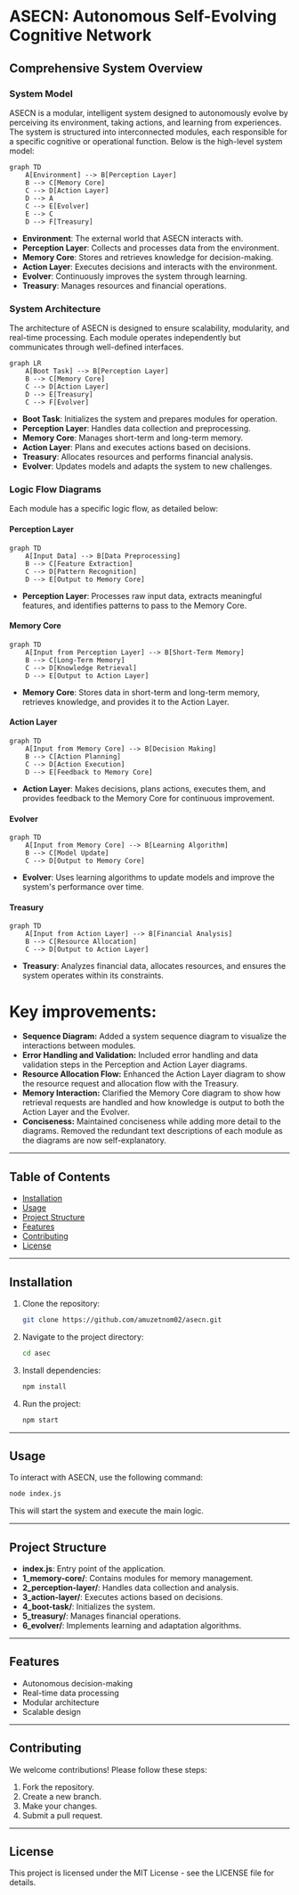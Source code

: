 # ASECN: Autonomous Self-Evolving Cognitive Network

## Comprehensive System Overview

### System Model
ASECN is a modular, intelligent system designed to autonomously evolve by perceiving its environment, taking actions, and learning from experiences. The system is structured into interconnected modules, each responsible for a specific cognitive or operational function. Below is the high-level system model:

```mermaid
graph TD
    A[Environment] --> B[Perception Layer]
    B --> C[Memory Core]
    C --> D[Action Layer]
    D --> A
    C --> E[Evolver]
    E --> C
    D --> F[Treasury]
```

- **Environment**: The external world that ASECN interacts with.
- **Perception Layer**: Collects and processes data from the environment.
- **Memory Core**: Stores and retrieves knowledge for decision-making.
- **Action Layer**: Executes decisions and interacts with the environment.
- **Evolver**: Continuously improves the system through learning.
- **Treasury**: Manages resources and financial operations.

### System Architecture
The architecture of ASECN is designed to ensure scalability, modularity, and real-time processing. Each module operates independently but communicates through well-defined interfaces.

```mermaid
graph LR
    A[Boot Task] --> B[Perception Layer]
    B --> C[Memory Core]
    C --> D[Action Layer]
    D --> E[Treasury]
    C --> F[Evolver]
```

- **Boot Task**: Initializes the system and prepares modules for operation.
- **Perception Layer**: Handles data collection and preprocessing.
- **Memory Core**: Manages short-term and long-term memory.
- **Action Layer**: Plans and executes actions based on decisions.
- **Treasury**: Allocates resources and performs financial analysis.
- **Evolver**: Updates models and adapts the system to new challenges.

### Logic Flow Diagrams
Each module has a specific logic flow, as detailed below:

#### Perception Layer
```mermaid
graph TD
    A[Input Data] --> B[Data Preprocessing]
    B --> C[Feature Extraction]
    C --> D[Pattern Recognition]
    D --> E[Output to Memory Core]
```
- **Perception Layer**: Processes raw input data, extracts meaningful features, and identifies patterns to pass to the Memory Core.

#### Memory Core
```mermaid
graph TD
    A[Input from Perception Layer] --> B[Short-Term Memory]
    B --> C[Long-Term Memory]
    C --> D[Knowledge Retrieval]
    D --> E[Output to Action Layer]
```
- **Memory Core**: Stores data in short-term and long-term memory, retrieves knowledge, and provides it to the Action Layer.

#### Action Layer
```mermaid
graph TD
    A[Input from Memory Core] --> B[Decision Making]
    B --> C[Action Planning]
    C --> D[Action Execution]
    D --> E[Feedback to Memory Core]
```
- **Action Layer**: Makes decisions, plans actions, executes them, and provides feedback to the Memory Core for continuous improvement.

#### Evolver
```mermaid
graph TD
    A[Input from Memory Core] --> B[Learning Algorithm]
    B --> C[Model Update]
    C --> D[Output to Memory Core]
```
- **Evolver**: Uses learning algorithms to update models and improve the system's performance over time.

#### Treasury
```mermaid
graph TD
    A[Input from Action Layer] --> B[Financial Analysis]
    B --> C[Resource Allocation]
    C --> D[Output to Action Layer]
```
- **Treasury**: Analyzes financial data, allocates resources, and ensures the system operates within its constraints.


# Key improvements:

*   **Sequence Diagram:** Added a system sequence diagram to visualize the interactions between modules.
*   **Error Handling and Validation:** Included error handling and data validation steps in the Perception and Action Layer diagrams.
*   **Resource Allocation Flow:** Enhanced the Action Layer diagram to show the resource request and allocation flow with the Treasury.
*   **Memory Interaction:** Clarified the Memory Core diagram to show how retrieval requests are handled and how knowledge is output to both the Action Layer and the Evolver.
*   **Conciseness:** Maintained conciseness while adding more detail to the diagrams.  Removed the redundant text descriptions of each module as the diagrams are now self-explanatory.


---
## Table of Contents
- [Installation](#installation)
- [Usage](#usage)
- [Project Structure](#project-structure)
- [Features](#features)
- [Contributing](#contributing)
- [License](#license)

---

## Installation

1. Clone the repository:
   ```bash
   git clone https://github.com/amuzetnom02/asecn.git
   ```
2. Navigate to the project directory:
   ```bash
   cd asec
   ```
3. Install dependencies:
   ```bash
   npm install
   ```
4. Run the project:
   ```bash
   npm start
   ```

---

## Usage

To interact with ASECN, use the following command:
```bash
node index.js
```
This will start the system and execute the main logic.

---

## Project Structure

- **index.js**: Entry point of the application.
- **1_memory-core/**: Contains modules for memory management.
- **2_perception-layer/**: Handles data collection and analysis.
- **3_action-layer/**: Executes actions based on decisions.
- **4_boot-task/**: Initializes the system.
- **5_treasury/**: Manages financial operations.
- **6_evolver/**: Implements learning and adaptation algorithms.

---

## Features

- Autonomous decision-making
- Real-time data processing
- Modular architecture
- Scalable design

---

## Contributing

We welcome contributions! Please follow these steps:
1. Fork the repository.
2. Create a new branch.
3. Make your changes.
4. Submit a pull request.

---

## License

This project is licensed under the MIT License - see the LICENSE file for details.
